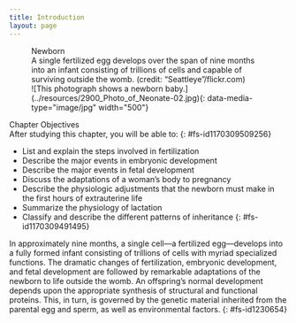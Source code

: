 ```yaml
---
title: Introduction
layout: page
---
```


<?cnx.eoc
  class="summary" title="Chapter Review"?>

<?cnx.eoc
  class="interactive-exercise" title="Interactive Link Questions"?>

<?cnx.eoc
  class="multiple-choice" title="Review Questions" ?>

<?cnx.eoc
  class="free-response" title="Critical Thinking Questions"?>

<figure id="fig-ch29_00_01" class="splash">
<div data-type="title">
Newborn
</div>
<figcaption>
A single fertilized egg develops over the span of nine months into an
infant consisting of trillions of cells and capable of surviving outside
the womb. (credit: “Seattleye”/flickr.com)
</figcaption>
<span markdown="1" data-type="media" id="fs-id1289251" data-alt="This photograph
shows a newborn baby."> ![This photograph shows a newborn
baby.](../resources/2900_Photo_of_Neonate-02.jpg){:
data-media-type="image/jpg" width="500"} </span>
</figure>
<div data-type="note" id="fs-id1170309446143" class="chapter-objectives" markdown="1">
<div data-type="title">
Chapter Objectives
</div>
After studying this chapter, you will be able to:
{: #fs-id1170309509256}

* List and explain the steps involved in fertilization
* Describe the major events in embryonic development
* Describe the major events in fetal development
* Discuss the adaptations of a woman’s body to pregnancy
* Describe the physiologic adjustments that the newborn must make in the
  first hours of extrauterine life
* Summarize the physiology of lactation
* Classify and describe the different patterns of inheritance
{: #fs-id1170309491495}

</div>
In approximately nine months, a single cell—a fertilized egg—develops
into a fully formed infant consisting of trillions of cells with myriad
specialized functions. The dramatic changes of fertilization, embryonic
development, and fetal development are followed by remarkable
adaptations of the newborn to life outside the womb. An offspring’s
normal development depends upon the appropriate synthesis of structural
and functional proteins. This, in turn, is governed by the genetic
material inherited from the parental egg and sperm, as well as
environmental factors.
{: #fs-id1230654}





